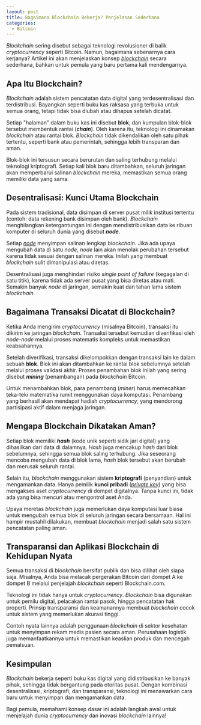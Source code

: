 ```yaml
---
layout: post
title: Bagaimana Blockchain Bekerja? Penjelasan Sederhana
categories:
  - Bitcoin
---
```


*Blockchain* sering disebut sebagai teknologi revolusioner di balik *cryptocurrency* seperti Bitcoin. Namun, bagaimana sebenarnya cara kerjanya? Artikel ini akan menjelaskan konsep [*blockchain*](https://rojocrypto.com/blockchain) secara sederhana, bahkan untuk pemula yang baru pertama kali mendengarnya.

## Apa Itu Blockchain?

*Blockchain* adalah sistem pencatatan data digital yang terdesentralisasi dan terdistribusi. Bayangkan seperti buku kas raksasa yang terbuka untuk semua orang, tetapi tidak bisa diubah atau dihapus setelah dicatat.

Setiap "halaman" dalam buku kas ini disebut **blok**, dan kumpulan blok-blok tersebut membentuk rantai (**_chain_**). Oleh karena itu, teknologi ini dinamakan _blockchain_ atau rantai blok. *Blockchain* tidak dikendalikan oleh satu pihak tertentu, seperti bank atau pemerintah, sehingga lebih transparan dan aman.

Blok-blok ini tersusun secara berurutan dan saling terhubung melalui teknologi kriptografi. Setiap kali blok baru ditambahkan, seluruh jaringan akan memperbarui salinan *blockchain* mereka, memastikan semua orang memiliki data yang sama.

## Desentralisasi: Kunci Utama Blockchain

Pada sistem tradisional, data disimpan di server pusat milik institusi tertentu (contoh: data rekening bank disimpan oleh bank). *Blockchain* menghilangkan ketergantungan ini dengan mendistribusikan data ke ribuan komputer di seluruh dunia yang disebut **_node_**.

Setiap [*node*](https://rojocrypto.com/node) menyimpan salinan lengkap *blockchain*. Jika ada upaya mengubah data di satu *node*, *node* lain akan menolak perubahan tersebut karena tidak sesuai dengan salinan mereka. Inilah yang membuat *blockchain* sulit dimanipulasi atau diretas.

Desentralisasi juga menghindari risiko _single point of failure_ (kegagalan di satu titik), karena tidak ada server pusat yang bisa diretas atau mati. Semakin banyak *node* di jaringan, semakin kuat dan tahan lama sistem *blockchain*.

## Bagaimana Transaksi Dicatat di Blockchain?

Ketika Anda mengirim *cryptocurrency* (misalnya Bitcoin), transaksi itu dikirim ke jaringan *blockchain*. Transaksi tersebut kemudian diverifikasi oleh *node-node* melalui proses matematis kompleks untuk memastikan keabsahannya.

Setelah diverifikasi, transaksi dikelompokkan dengan transaksi lain ke dalam sebuah **blok**. Blok ini akan ditambahkan ke rantai blok sebelumnya setelah melalui proses validasi akhir. Proses penambahan blok inilah yang sering disebut **_mining_** (penambangan) pada *blockchain* Bitcoin.

Untuk menambahkan blok, para penambang (_miner_) harus memecahkan teka-teki matematika rumit menggunakan daya komputasi. Penambang yang berhasil akan mendapat hadiah *cryptocurrency*, yang mendorong partisipasi aktif dalam menjaga jaringan.

## Mengapa Blockchain Dikatakan Aman?

Setiap blok memiliki **_hash_** (kode unik seperti sidik jari digital) yang dihasilkan dari data di dalamnya. _Hash_ juga mencakup _hash_ dari blok sebelumnya, sehingga semua blok saling terhubung. Jika seseorang mencoba mengubah data di blok lama, _hash_ blok tersebut akan berubah dan merusak seluruh rantai.

Selain itu, _blockchain_ menggunakan sistem **kriptografi** (penyandian) untuk mengamankan data. Hanya pemilik **kunci pribadi** ([_private key_](https://rojocrypto.com/private-key)) yang bisa mengakses aset *cryptocurrency* di dompet digitalnya. Tanpa kunci ini, tidak ada yang bisa mencuri atau mengontrol aset Anda.

Upaya meretas *blockchain* juga memerlukan daya komputasi luar biasa untuk mengubah semua blok di seluruh jaringan secara bersamaan. Hal ini hampir mustahil dilakukan, membuat *blockchain* menjadi salah satu sistem pencatatan paling aman.

## Transparansi dan Aplikasi Blockchain di Kehidupan Nyata

Semua transaksi di *blockchain* bersifat publik dan bisa dilihat oleh siapa saja. Misalnya, Anda bisa melacak pergerakan Bitcoin dari dompet A ke dompet B melalui penjelajah *blockchain* seperti Blockchain.com.

Teknologi ini tidak hanya untuk *cryptocurrency*. *Blockchain* bisa digunakan untuk pemilu digital, pelacakan rantai pasok, hingga pencatatan hak properti. Prinsip transparansi dan keamanannya membuat *blockchain* cocok untuk sistem yang memerlukan akurasi tinggi.

Contoh nyata lainnya adalah penggunaan *blockchain* di sektor kesehatan untuk menyimpan rekam medis pasien secara aman. Perusahaan logistik juga memanfaatkannya untuk memastikan keaslian produk dan mencegah pemalsuan.

## Kesimpulan

*Blockchain* bekerja seperti buku kas digital yang didistribusikan ke banyak pihak, sehingga tidak bergantung pada otoritas pusat. Dengan kombinasi desentralisasi, kriptografi, dan transparansi, teknologi ini menawarkan cara baru untuk menyimpan dan mengamankan data.

Bagi pemula, memahami konsep dasar ini adalah langkah awal untuk menjelajah dunia *cryptocurrency* dan inovasi *blockchain* lainnya!